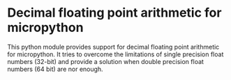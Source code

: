 # Decimal floating point arithmetic for micropython
This python module provides support for decimal floating point arithmetic for micropython. It tries to overcome the limitations of single precision float numbers (32-bit) and provide a solution when double precision float numbers (64 bit) are nor enough.


